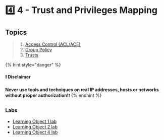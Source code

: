 # 4️⃣ 4 - Trust and Privileges Mapping

## Topics

> 1. [Access Control (ACL/ACE)](2.1.md)
> 2. [Group Policy](2.1-1.md)
> 3. [Trusts](2.1-2.md)

{% hint style="danger" %}
#### ❗ Disclaimer&#x20;

**Never use tools and techniques on real IP addresses, hosts or networks without proper     authorization!**❗
{% endhint %}

### Labs

* [Learning Object 1 lab](../lab/1-lo-1.md)
* [Learning Object 2 lab](../lab/2-lo2.md)
* [Learning Object 4 lab](../lab/4-lo-4.md)
